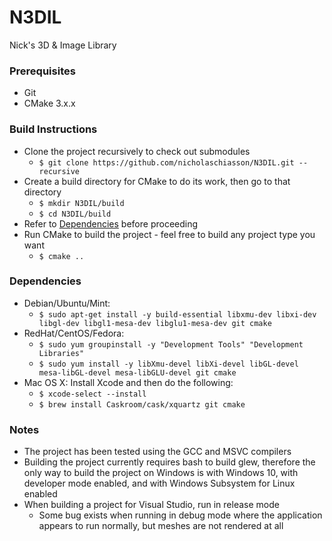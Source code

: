 # N3DIL
Nick's 3D & Image Library

### Prerequisites
- Git
- CMake 3.x.x

### Build Instructions
- Clone the project recursively to check out submodules
  - ```$ git clone https://github.com/nicholaschiasson/N3DIL.git --recursive```
- Create a build directory for CMake to do its work, then go to that directory
  - ```$ mkdir N3DIL/build```
  - ```$ cd N3DIL/build```
- Refer to [Dependencies](#dependencies) before proceeding
- Run CMake to build the project - feel free to build any project type you want
  - ```$ cmake ..```
  
### Dependencies
- Debian/Ubuntu/Mint:
  - ```$ sudo apt-get install -y build-essential libxmu-dev libxi-dev libgl-dev libgl1-mesa-dev libglu1-mesa-dev git cmake```
- RedHat/CentOS/Fedora:
  - ```$ sudo yum groupinstall -y "Development Tools" "Development Libraries"```
  - ```$ sudo yum install -y libXmu-devel libXi-devel libGL-devel mesa-libGL-devel mesa-libGLU-devel git cmake```
- Mac OS X: Install Xcode and then do the following:
  - ```$ xcode-select --install```
  - ```$ brew install Caskroom/cask/xquartz git cmake```
  
### Notes
- The project has been tested using the GCC and MSVC compilers
- Building the project currently requires bash to build glew, therefore the only way to build the project on Windows is with Windows 10, with developer mode enabled, and with Windows Subsystem for Linux enabled
- When building a project for Visual Studio, run in release mode
  - Some bug exists when running in debug mode where the application appears to run normally, but meshes are not rendered at all
